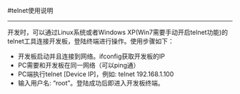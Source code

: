 #telnet使用说明

----------

开发时，可以通过Linux系统或者Windows XP(Win7需要手动开启telnet功能)的telnet工具连接开发板，登陆终端进行操作。使用步骤如下：

* 开发板启动并且连接到网络。ifconfig获取开发板的IP
* PC需要和开发板在同一网络（可以ping通）
* PC端执行telnet [Device IP]，例如: telnet 192.168.1.100
* 输入用户名: “root”。登陆成功后即进入开发板终端。